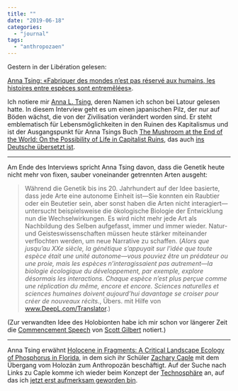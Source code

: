 ```yaml
---
title: ""
date: "2019-06-18"
categories: 
  - "journal"
tags: 
  - "anthropozaen"
---
```


Gestern in der Libération gelesen:

[Anna Tsing: «Fabriquer des mondes n’est pas réservé aux humains, les histoires entre espèces sont entremêlées»](https://www.liberation.fr/debats/2019/06/14/anna-tsing-fabriquer-des-mondes-n-est-pas-reserve-aux-humains-les-histoires-entre-especes-sont-entre_1733833 "Anna Tsing: Fabriquer des mondes n’est pas réservé aux humains, les histoires entre espèces sont entremêlées - Libération").

Ich notiere mir [Anna L. Tsing](https://monoskop.org/Anna_L._Tsing "Anna L. Tsing - Monoskop"), deren Namen ich schon bei Latour gelesen hatte. In diesem Interview geht es um einen japanischen Pilz, der nur auf Böden wächst, die von der Zivilisation verändert worden sind. Er steht emblematisch für Lebensmöglichkeiten in den Ruinen des Kapitalismus und ist der Ausgangspunkt für Anna Tsings Buch [The Mushroom at the End of the World: On the Possibility of Life in Capitalist Ruins](https://press.princeton.edu/titles/10581.html "Tsing, A.: The Mushroom at the End of the World: On the Possibility of Life in Capitalist Ruins (Paperback and Ebook) | Princeton University Press"), das auch [ins Deutsche übersetzt ist](https://www.matthes-seitz-berlin.de/buch/der-pilz-am-ende-der-welt-ebook.html "Der Pilz am Ende der Welt - Verlag Matthes & Seitz Berlin").

* * *

Am Ende des Interviews spricht Anna Tsing davon, dass die Genetik heute nicht mehr von fixen, sauber voneinander getrennten Arten ausgeht:

> Während die Genetik bis ins 20. Jahrhundert auf der Idee basierte, dass jede Arte eine autonome Einheit ist—Sie konnten ein Raubtier oder ein Beutetier sein, aber sonst haben die Arten nicht interagiert—untersucht beispielsweise die ökologische Biologie der Entwicklung nun die Wechselwirkungen. Es wird nicht mehr jede Art als Nachbildung des Selben aufgefasst, immer und immer wieder. Natur- und Geisteswissenschaften müssen heute stärker miteinander verflochten werden, um neue Narrative zu schaffen. (_Alors que jusqu’au XXe siècle, la génétique s’appuyait sur l’idée que toute espèce était une unité autonome—vous pouviez être un prédateur ou une proie, mais les espèces n’interagissaient pas autrement—la biologie écologique du développement, par exemple, explore désormais les interactions. Chaque espèce n’est plus perçue comme une réplication du même, encore et encore. Sciences naturelles et sciences humaines doivent aujourd’hui davantage se croiser pour créer de nouveaux récits._, Übers. mit Hilfe von www.DeepL.com/Translator.)

(Zur verwandten Idee des Holobionten habe ich mir schon vor längerer Zeit die [Commencement Speech](https://www.swarthmore.edu/past-commencements/last-collection-scott-gilbert "Last Collection: Scott Gilbert :: Past Commencements :: Swarthmore College") von [Scott Gilbert](https://en.wikipedia.org/wiki/Scott_F._Gilbert "Scott F. Gilbert - Wikipedia") notiert.)

* * *

Anna Tsing erwähnt [Holocene in Fragments: A Critical Landscape Ecology of Phosphorus in Florida](https://escholarship.org/uc/item/3gh9j029 "Holocene in Fragments: A Critical Landscape Ecology of Phosphorus in Florida"), in dem sich ihr Schüler [Zachary Caple](https://www.hkw.de/de/programm/projekte/veranstaltung/p_119859.php "HKW | Zachary Caple") mit dem Übergang vom Holozän zum Anthropozän beschäftigt. Auf der Suche nach Links zu Caple komme ich wieder beim Konzept der [Technosphäre](https://www.hkw.de/de/programm/projekte/2015/technosphere/programm_technosphaere/technosphere_now_events_phosphor.php "HKW | Phosphor: Eine Apparatur der Technosphäre") an, auf das ich [jetzt erst aufmerksam geworden bin](https://wittenbrink.net/lostandfound/die-klimakrise-als-tragoedie-zwei-essays/ "Die Klimakrise als Tragödie—zwei Essays – Lost and Found").

